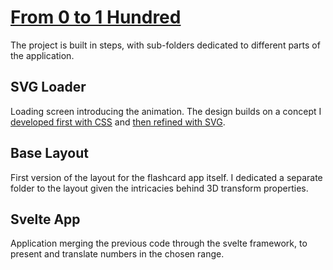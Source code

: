 # [From 0 to 1 Hundred](https://codepen.io/borntofrappe/pen/qBWJWqe)

The project is built in steps, with sub-folders dedicated to different parts of the application.

## SVG Loader

Loading screen introducing the animation. The design builds on a concept I [developed first with CSS](https://codepen.io/borntofrappe/pen/yxExMw) and [then refined with SVG](https://codepen.io/borntofrappe/pen/dybJxMv).

## Base Layout

First version of the layout for the flashcard app itself. I dedicated a separate folder to the layout given the intricacies behind 3D transform properties.

## Svelte App

Application merging the previous code through the svelte framework, to present and translate numbers in the chosen range.